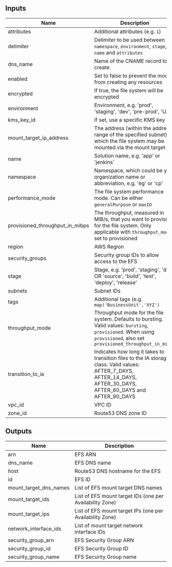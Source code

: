 ## Inputs

| Name | Description | Type | Default | Required |
|------|-------------|:----:|:-----:|:-----:|
| attributes | Additional attributes (e.g. `1`) | list(string) | `<list>` | no |
| delimiter | Delimiter to be used between `namespace`, `environment`, `stage`, `name` and `attributes` | string | `-` | no |
| dns_name | Name of the CNAME record to create | string | `` | no |
| enabled | Set to false to prevent the module from creating any resources | bool | `true` | no |
| encrypted | If true, the file system will be encrypted | bool | `false` | no |
| environment | Environment, e.g. 'prod', 'staging', 'dev', 'pre-prod', 'UAT' | string | `` | no |
| kms_key_id | If set, use a specific KMS key | string | `null` | no |
| mount_target_ip_address | The address (within the address range of the specified subnet) at which the file system may be mounted via the mount target | string | `` | no |
| name | Solution name, e.g. 'app' or 'jenkins' | string | `` | no |
| namespace | Namespace, which could be your organization name or abbreviation, e.g. 'eg' or 'cp' | string | `` | no |
| performance_mode | The file system performance mode. Can be either `generalPurpose` or `maxIO` | string | `generalPurpose` | no |
| provisioned_throughput_in_mibps | The throughput, measured in MiB/s, that you want to provision for the file system. Only applicable with `throughput_mode` set to provisioned | string | `0` | no |
| region | AWS Region | string | - | yes |
| security_groups | Security group IDs to allow access to the EFS | list(string) | - | yes |
| stage | Stage, e.g. 'prod', 'staging', 'dev', OR 'source', 'build', 'test', 'deploy', 'release' | string | `` | no |
| subnets | Subnet IDs | list(string) | - | yes |
| tags | Additional tags (e.g. `map('BusinessUnit','XYZ')` | map(string) | `<map>` | no |
| throughput_mode | Throughput mode for the file system. Defaults to bursting. Valid values: `bursting`, `provisioned`. When using `provisioned`, also set `provisioned_throughput_in_mibps` | string | `bursting` | no |
| transition_to_ia | Indicates how long it takes to transition files to the IA storage class. Valid values: AFTER_7_DAYS, AFTER_14_DAYS, AFTER_30_DAYS, AFTER_60_DAYS and AFTER_90_DAYS | string | `` | no |
| vpc_id | VPC ID | string | - | yes |
| zone_id | Route53 DNS zone ID | string | `` | no |

## Outputs

| Name | Description |
|------|-------------|
| arn | EFS ARN |
| dns_name | EFS DNS name |
| host | Route53 DNS hostname for the EFS |
| id | EFS ID |
| mount_target_dns_names | List of EFS mount target DNS names |
| mount_target_ids | List of EFS mount target IDs (one per Availability Zone) |
| mount_target_ips | List of EFS mount target IPs (one per Availability Zone) |
| network_interface_ids | List of mount target network interface IDs |
| security_group_arn | EFS Security Group ARN |
| security_group_id | EFS Security Group ID |
| security_group_name | EFS Security Group name |

